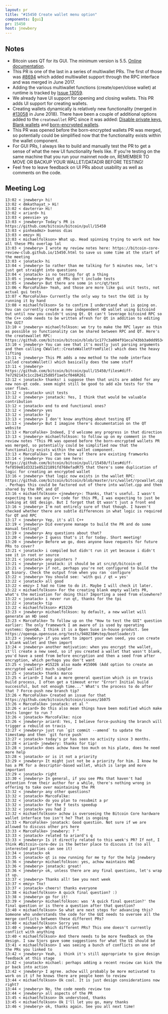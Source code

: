 ```yaml
---
layout: pr
title: "#15450 Create wallet menu option"
components: [gui]
pr: 15450
host: jnewbery
---
```


## Notes

- Bitcoin uses QT for its GUI. The minimum version is 5.5. [Online documentation](https://doc.qt.io/archives/qt-5.5/index.html).
- This PR is one of the last in a series of multiwallet PRs. The first of those was [#8694](https://github.com/bitcoin/bitcoin/pull/8694) which added multiwallet support through the RPC interface and was merged in June 2017.
- Adding the various multiwallet functions (create/open/close wallet) at runtime is tracked by [Issue 13059](https://github.com/bitcoin/bitcoin/issues/13059).
- We already have UI support for opening and closing wallets. This PR adds UI support for creating wallets.
- Creating wallets dynamically is relatively new functionality (merged in [#13058](https://github.com/bitcoin/bitcoin/pull/13058) in June 2018). There have been a couple of additional options added to the `createwallet` RPC since it was added: [Disable private keys](https://github.com/bitcoin/bitcoin/pull/9662), [Blank wallets](https://github.com/bitcoin/bitcoin/pull/15226) and [born-encrypted wallets](https://github.com/bitcoin/bitcoin/pull/15006).
- This PR was opened before the born-encrypted wallets PR was merged, so potentially could be simplified now that the functionality exists within the wallet component.
- For GUI PRs, I always like to build and manually test the PR to get a sense of what the new UI functionality feels like. If you're testing on the same machine that you run your mainnet node on, REMEMBER TO MOVE OR BACKUP YOUR WALLET/DATADIR BEFORE TESTING!
- Feel free to leave feedback on UI PRs about usability as well as comments on the code.

## Meeting Log

```
13:02 < jnewbery> hi!
13:02 < dmkathayat_> Hi!
13:02 < davterra> Hi!
13:02 < ariard> hi
13:03 < peevsie> yo
13:03 < jnewbery> Today's PR is https://github.com/bitcoin/bitcoin/pull/15450
13:03 < pinheadmz> buenos dias
13:03 < emzy> Hi
13:03 < michaelfolkson> What up. Head spinning trying to work out how all these PRs overlap lol
13:03 < jnewbery> I wrote my review notes here: https://bitcoin-core-review-club.github.io/15450.html to save us some time at the start of the meeting
13:03 < jonatack> hi
13:04 < jnewbery> So rather than me talking for 5 minutes now, let's just get straight into questions
13:04 < jonatack> is no testing for qt a thing
13:05 < jnewbery> Most qt PRs don't include tests
13:05 < jnewbery> But there are some in src/qt/test
13:06 < MarcoFalke> Yeah, and those are more like gui unit tests, not actual gui tests
13:07 < MarcoFalke> Currently the only way to test the GUI is by running it by hand
13:08 < michaelfolkson> So to confirm I understand what is going on. You can currently create a new independent HD wallet using bitcoind but until now you couldn't using Qt. Qt can't leverage bitcoind RPC so the C++ code needs to be written afresh for Qt in addition to editing the GUI?
13:10 < jnewbery> michaelfolkson: we try to make the RPC layer as thin as possible so functionality can be shared between RPC and QT. Here's the createwallet RPC: https://github.com/bitcoin/bitcoin/blob/1c177c3a004f91eca743bb3a0dd9534a544026d5/src/wallet/rpcwallet.cpp#L2642
13:10 < jnewbery> You can see that it's mostly just parsing arguments and then calling CWallet::CreateWalletFromFile() which does the heavy lifting
13:11 < jnewbery> This PR adds a new method to the node interface called createWallet() which basically does the same stuff
13:11 < jnewbery> https://github.com/bitcoin/bitcoin/pull/15450/files#diff-7e7292143c1cc2b4125d85f1ae5cf046R261
13:12 < jonatack> thanks! i suppose then that units are added for any new non-qt code. seem might still be good to add e2e tests for the user flows.
13:12 < jonatack> unit tests
13:12 < jnewbery> jonatack: Yes, I think that would be valuable contribution
13:12 < jonatack> end to end functional ones?
13:12 < jnewbery> yes
13:12 < jonatack> ty
13:13 < jnewbery> I don't know anything about testing QT
13:13 < jnewbery> But I imagine there's documentation on the QT website
13:13 < MarcoFalke> Indeed, I'd welcome any progress in that direction
13:13 < jnewbery> michaelfolkson: to follow up on my comment in the review notes "This PR was opened before the born-encrypted wallets PR was merged, so potentially could be simplified now that the functionality exists within the wallet component.
13:13 < MarcoFalke> I don't know if there are existing framworks
13:14 < jnewbery> You can see here: https://github.com/bitcoin/bitcoin/pull/15450/files#diff-fef859e81d3321e85221891fd768efadR75 that there's some duplication of logic for creating an encrypted wallet
13:16 < jnewbery> that logic now exists in the wallet RPC: https://github.com/bitcoin/bitcoin/blob/master/src/wallet/rpcwallet.cpp#L2710 . Perhaps this could be factored out of there into wallet.cpp and then shared by the RPC and QT
13:16 < michaelfolkson> <jnewbery>: Thanks, that's useful. I wasn't expecting to see any C++ code for this PR, I was expecting to just be looking at GUI design. But I forgot that Qt wasn't just a front end
13:16 < jnewbery> I'm not entirely sure of that though. I haven't checked whether there are subtle differences in what logic is required for QT and RPC
13:17 < jnewbery> Yep, it's all C++
13:19 < jnewbery> Did everyone manage to build the PR and do some manual testing?
13:19 < jnewbery> Any questions about that?
13:20 < jnewbery> I guess that's it for today. Short meeting!
13:20 < jnewbery> Before we go, does anyone have requests for future PRs to cover?
13:21 < jonatack> i compiled but didn't run it yet because i didn't see it in root or source
13:21 < jonatack> any pointers ?
13:21 < jnewbery> jonatack: it should be at src/qt/bitcoin-qt
13:21 < jnewbery> if not, perhaps you're not configured to build the qt binary. Check the output from when you ran `configure`
13:22 < jnewbery> You should see: 'with gui / qt = yes'
13:22 < jonatack> all good
13:22 < emzy> I had no time to do it. Maybe I will check it later.
13:22 < michaelfolkson> For the creating blank empty wallets PR, what's the motivation for doing this? Importing a seed from elsewhere?
13:22 < jonatack> i never run qt, thanks for the tpi
13:22 < jonatack> tip
13:22 < michaelfolkson> #15226
13:23 < jnewbery> michaelfolkson: by default, a new wallet will generate an HD seed
13:23 < MarcoFalke> To follow up on the "How to test the GUI" question earlier: The only framework I am aware of is used by operating systems: OpenQA. I think it is a Open Suse in-house product. See https://openqa.opensuse.org/tests/940238#step/bootloader/3
13:23 < jnewbery> if you want to import your own seed, you can create a blank wallet and then import
13:24 < jnewbery> another motivation: when you encrypt the wallet, it'll create a new seed, so if you created a wallet that wasn't blank, you'd have a seed from before encryption and then a seed from after encryption, which perhaps you don't want
13:25 < jnewbery> #15226 also made #15006 (Add option to create an encrypted wallet) much simpler
13:25 < jonatack> thanks marco
13:25 < ariard> I had a a more general question which is on travis build process, I often get a timeout error "Error! Initial build successful, but not enough time..." What's the process to do after that ? Force-push new branch tip?
13:26 < MarcoFalke> Created an issue for that https://github.com/bitcoin/bitcoin/issues/16075
13:26 < MarcoFalke> jonatack: et al ^
13:26 < ariard> Do this also mean things have been modified which make tests longer to run ?
13:26 < jonatack> MarcoFalke: nice
13:26 < jnewbery> ariard: Yes, I believe force-pushing the branch will trigger a rebuild on travis
13:27 < jnewbery> just run `git commit --amend` to update the timestamp and then `git force push`
13:27 < jonatack> today's pr has seen no activity since 3 months.
13:28 < ariard> jnewbery: thanks for tip!
13:28 < jonatack> does achow have too much on his plate, does he need more help
13:28 < jonatack> or is it not a priority
13:29 < jnewbery> It might just not be a priority for him. I know he has a PR for a descriptor-based wallet, which is large and more important
13:29 < jonatack> right
13:30 < jnewbery> In general, if you see PRs that haven't had attention from their author for a while, there's nothing wrong in offering to take over maintaining the PR
13:32 < jnewbery> any other questions?
13:32 < jonatack> MarcoFalke:
13:32 < jonatack> do you plan to resubmit a pr
13:32 < jonatack> for the f tests speedup
13:32 < jonatack> you had 2
13:32 < michaelfolkson> achow is overseeing the Bitcoin Core hardware wallet interface too isn't he? That is ongoing
13:33 < MarcoFalke> jonatack: Good question. Not sure if we are allowed to discuss other prs here
13:33 < MarcoFalke> jnewbery: ? ^
13:33 < jonatack> related to ariard's q
13:33 < jnewbery> Is it directly related to this week's PR? If not, I think #bitcoin-core-dev is the better place to discuss it (so all interested parties can see it)
13:34 < jonatack> ok
13:35 < jonatack> qt is now running for me ty for the help jnewbery
13:36 < jnewbery> michaelfolkson: yes, achow maintains HWI
13:36 < jnewbery> jonatack: great!
13:36 < jnewbery> ok, unless there are any final questions, let's wrap it up.
13:37 < jnewbery> Thanks all! See you next week
13:37 < emzy> Tnx!
13:37 < jonatack> cheers! thanks everyone
13:38 < michaelfolkson> A quick final question? :)
13:38 < jnewbery> go for it!
13:39 < jnewbery> michaelfolkson: was 'A quick final question?' the final question or is there a question after that question?
13:40 < michaelfolkson> So what are next steps for advancing this? Someone who understands the code for the GUI needs to oversee all the merge conflicts between these different PRs?
13:40 < michaelfolkson> Sorry yes
13:40 < jnewbery> Which different PRs? This one doesn't currently conflict with anything
13:40 < michaelfolkson> And there needs to be more feedback on the design. I saw Sjors gave some suggestions for what the UI should be
13:41 < michaelfolkson> I was seeing a bunch of conflicts on one of the PRs you linked to
13:42 < jnewbery> Yeah, i think it's still appropriate to give design feedback at this stage
13:42 < jonatack> michael: perhaps adding a recent review can kick the pr back into action
13:42 < jnewbery> I agree. achow will probably be more motivated to work on it if he knows there are people keen to review
13:44 < michaelfolkson> Ok cool. It is just design considerations now right?
13:44 < jnewbery> No, the code needs review too
13:44 < jnewbery> all aspects of the PR
13:45 < michaelfolkson> Ok understood, thanks
13:45 < michaelfolkson> Ok I'll let you go, many thanks
13:46 < jnewbery> ok, thanks again. See you all next time!
```
